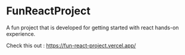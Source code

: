 # FunReactProject
A fun project that is developed for getting started with react hands-on experience.                                  

Check this out : https://fun-react-project.vercel.app/
